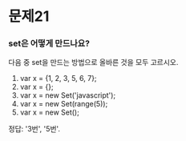 # 문제21
### set은 어떻게 만드나요?

다음 중 set을 만드는 방법으로 올바른 것을 모두 고르시오.

1)  var x = {1, 2, 3, 5, 6, 7};
2)  var x = {};
3)  var x = new Set('javascript');
4)  var x = new Set(range(5));
5)  var x = new Set();


정답: '3번', '5번'.
